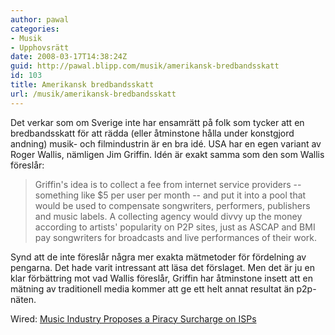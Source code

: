 ```yaml
---
author: pawal
categories:
- Musik
- Upphovsrätt
date: 2008-03-17T14:38:24Z
guid: http://pawal.blipp.com/musik/amerikansk-bredbandsskatt
id: 103
title: Amerikansk bredbandsskatt
url: /musik/amerikansk-bredbandsskatt
---
```


Det verkar som om Sverige inte har ensamrätt på folk som tycker att en bredbandsskatt för att rädda (eller åtminstone hålla under konstgjord andning) musik- och filmindustrin är en bra idé. USA har en egen variant av Roger Wallis, nämligen Jim Griffin. Idén är exakt samma som den som Wallis föreslår:

<blockquote>Griffin's idea is to collect a fee from internet service providers -- something like $5 per user per month -- and put it into a pool that would be used to compensate songwriters, performers, publishers and music labels. A collecting agency would divvy up the money according to artists' popularity on P2P sites, just as ASCAP and BMI pay songwriters for broadcasts and live performances of their work.</blockquote>

Synd att de inte föreslår några mer exakta mätmetoder för fördelning av pengarna. Det hade varit intressant att läsa det förslaget. Men det är ju en klar förbättring mot vad Wallis föreslår, Griffin har åtminstone insett att en mätning av traditionell media kommer att ge ett helt annat resultat än p2p-näten.

Wired: <a href="http://www.wired.com/entertainment/music/news/2008/03/music_levy">Music Industry Proposes a Piracy Surcharge on ISPs</a>